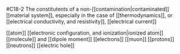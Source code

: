 #C18-2 
The constitutents of a non-[[contamination|contaminated]] [[material system]], especially in the case of [[thermodynamics]], or [[electrical conductivity, and resistivity]], [[electrical current]]

[[atom]]
[[electronic configuration, and ionization|ionized atom]]
[[molecule]] and [[dipole moment]]
[[electrons]]
[[muon]]
[[protons]]
[[neutrons]]
[[electric hole]]
